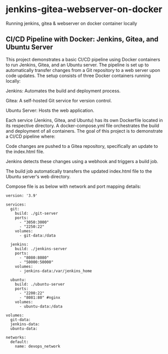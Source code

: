 # jenkins-gitea-webserver-on-docker
Running jenkins, gitea &amp; webserver on docker container locally

## CI/CD Pipeline with Docker: Jenkins, Gitea, and Ubuntu Server

This project demonstrates a basic CI/CD pipeline using Docker containers to run Jenkins, Gitea, and an Ubuntu server. The pipeline is set up to automatically transfer changes from a Git repository to a web server upon code updates.
The setup consists of three Docker containers running locally:

Jenkins: Automates the build and deployment process.

Gitea: A self-hosted Git service for version control.

Ubuntu Server: Hosts the web application.

Each service (Jenkins, Gitea, and Ubuntu) has its own Dockerfile located in its respective directory. A docker-compose.yml file orchestrates the build and deployment of all containers.
The goal of this project is to demonstrate a CI/CD pipeline where:

Code changes are pushed to a Gitea repository, specifically an update to the index.html file.

Jenkins detects these changes using a webhook and triggers a build job.

The build job automatically transfers the updated index.html file to the Ubuntu server's web directory.


Compose file is as below with network and port mapping details:

```
version: '3.9'

services:
  git:
    build: ./git-server
    ports:
      - "3050:3000"
      - "2250:22"
    volumes:
      - git-data:/data

  jenkins:
    build: ./jenkins-server
    ports:
      - "8080:8080"
      - "50000:50000"
    volumes:
      - jenkins-data:/var/jenkins_home

  ubuntu:
    build: ./ubuntu-server
    ports:
      - "2200:22"
      - "8081:80" #nginx
    volumes:
      - ubuntu-data:/data

volumes:
  git-data:
  jenkins-data:
  ubuntu-data:

networks:
  default:
    name: devops_network
```

